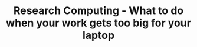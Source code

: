 ---
layout: workshop
category: workshop
title: "Research Computing - What to do when your work gets too big for your laptop"
time: 12:00 PM - 1:00 PM PST
human_date: "October 27 and November 6"
year: 2025
location: UC Santa Barbara Library, Room 1312
instructors: Brian Emery, Jay Chi, Seth Erickson
helpers:
post_workshop_survey: "https://ucsb.co1.qualtrics.com/jfe/form/SV_a5Uzcuc75oELlT8"
shoreline_url: "https://cglink.me/2dD/r2269319"
description: "We're hosting two identical seminars, on October 27 and November 6. Register for the one that best suits your schedule.
<br> 
Join us for this 1-hour introductory seminar on High Performance Computing (HPC) resources at UCSB. The seminar is designed for researchers tackling projects that exceed their laptop's capabilities. This session will provide an overview of resources available to UCSB researchers (students, postdocs, researchers and faculty), and cover common use cases and workflows, showing how these transfer to the evolving HPC environments available both on and off campus. The seminar aims to optimize your workflow, so you can close your laptop and still get work done. Lunch will be provided!
<br>
This seminar is a collaboration among the Center for Scientific Computing (CSC), General Research IT (GRIT), Information Technology Services (ITS), the Library, and Letter & Science IT (LSIT)."
---